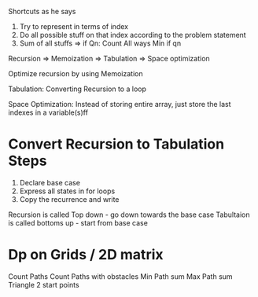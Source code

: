 Shortcuts as he says

1. Try to represent in terms of index
2. Do all possible stuff on that index according to the problem statement
3. Sum of all stuffs => if Qn: Count All ways
   Min if qn

Recursion => Memoization => Tabulation => Space optimization

Optimize recursion by using Memoization

Tabulation: Converting Recursion to a loop

Space Optimization: Instead of storing entire array, just store the last indexes in a variable(s)ff

# Convert Recursion to Tabulation Steps

1. Declare base case
2. Express all states in for loops
3. Copy the recurrence and write

Recursion is called Top down - go down towards the base case
Tabultaion is called bottoms up - start from base case

# Dp on Grids / 2D matrix

Count Paths
Count Paths with obstacles
Min Path sum
Max Path sum
Triangle
2 start points
